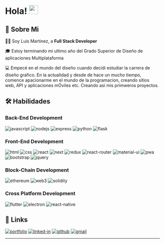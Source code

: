# Hola! <img src="https://media.giphy.com/media/hvRJCLFzcasrR4ia7z/giphy.gif" width="29px" height="29px">

## 🚀 Sobre Mi

🙋‍♂️ Soy Luis Martinez, a **Full Stack Developer**  

🎓 Estoy terminando mi ultimo año del Grado Superior de Diseño de aplicaciones Multiplataforma

💻 Empecé en el mundo del diseño cuando decidi estudiar la carrera de diseño grafico. En la actualidad y desde de hace un mucho tiempo, comence apacionarme en el mundo de la programacion, creando sitios web, API y aplicaciones mÓviles etc. Creando asi mis primweros proyectos.

## 🛠️ Habilidades 

### Back-End Development

![javascript](https://img.shields.io/badge/JavaScript-323330?style=for-the-badge&logo=javascript&logoColor=F7DF1E)
![nodejs](https://img.shields.io/badge/Node.JS-339933?style=for-the-badge&logo=node.js&logoColor=white)
![express](https://img.shields.io/badge/Express-000000?style=for-the-badge&logo=express&logoColor=white)
![python](https://img.shields.io/badge/Python-3776AB?style=for-the-badge&logo=python&logoColor=white)
![flask](https://img.shields.io/badge/Flask-000000?style=for-the-badge&logo=flask&logoColor=white)

### Front-End Development

![html](https://img.shields.io/badge/HTML-E34F26?style=for-the-badge&logo=html5&logoColor=white)
![css](https://img.shields.io/badge/CSS-1572B6?style=for-the-badge&logo=css3&logoColor=white)
![react](https://img.shields.io/badge/React-20232A?style=for-the-badge&logo=react&logoColor=61DAFB)
![next](https://img.shields.io/badge/Next-000000?style=for-the-badge&logo=nextdotjs&logoColor=FFFFFF)
![redux](https://img.shields.io/badge/Redux-593D88?style=for-the-badge&logo=redux&logoColor=white)
![react-router](https://img.shields.io/badge/React_Router-CA4245?style=for-the-badge&logo=react-router&logoColor=white)
![material-ui](https://img.shields.io/badge/Material_UI-0081CB?style=for-the-badge&logo=mui&logoColor=white)
![pwa](https://img.shields.io/badge/Progressive_Web_App-4285F4?style=for-the-badge&logo=googlechrome&logoColor=white)
![bootstrap](https://img.shields.io/badge/Bootstrap-563D7C?style=for-the-badge&logo=bootstrap&logoColor=white)
![jquery](https://img.shields.io/badge/jQuery-0769AD?style=for-the-badge&logo=jquery&logoColor=white)

### Block-Chain Development

![ethereum](https://img.shields.io/badge/Ethereum-3C3C3D?style=for-the-badge&logo=ethereum&logoColor=white)
![web3](https://img.shields.io/badge/Web_3-F16822?style=for-the-badge&logo=web3.js&logoColor=white)
![solidity](https://img.shields.io/badge/Solidity-363636?style=for-the-badge&logo=solidity&logoColor=white)

### Cross Platform Development

![flutter](https://img.shields.io/badge/Flutter-02569B?style=for-the-badge&logo=flutter&logoColor=white)
![electron](https://img.shields.io/badge/Electron-2C2E3B?style=for-the-badge&logo=electron&logoColor=white)
![react-native](https://img.shields.io/badge/React%20Native-20232A?style=for-the-badge&logo=react&logoColor=61DAFB)

## 🔗 Links

[![portfolio](https://img.shields.io/badge/Portfolio-4560b2?style=for-the-badge&logo=Google-chrome&logoColor=white)]( https://portafolio-luis-5g510w9np-luis-martinezs-projects-ec322962.vercel.app)
[![linked-in](https://img.shields.io/badge/Linked_In-0077B5?style=for-the-badge&logo=LinkedIn&logoColor=white)](https://www.linkedin.com/in/luis-martinez-bb0618268/)
[![github](https://img.shields.io/badge/GitHub-000000?style=for-the-badge&logo=GitHub&logoColor=white)](https://github.com/Luismar90/portafolio_Luis.git)
[![gmail](https://img.shields.io/badge/Gmail-D14836?style=for-the-badge&logo=Gmail&logoColor=white)](mailto:luismar9099@gmail.com)



---



<!-- [![GitHub stats](https://github-readme-stats.vercel.app/api?username=NicoHalpe&theme=highcontrast&layout=compact&langs\_count=6)](https://github.com/anuraghazra/github-readme-stats) -->
